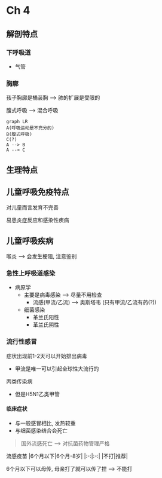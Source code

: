 # Ch 4

## 解剖特点

### 下呼吸道

- 气管

### 胸廓

孩子胸廓是桶装胸 --> 肺的扩展是受限的

腹式呼吸 --> 混合呼吸

```mermaid
graph LR
A(呼吸运动是不充分的)
B(腹式呼吸)
C(?)
A --> B
A --> C
```

## 生理特点

## 儿童呼吸免疫特点

对儿童而言发育不完善

易患炎症反应和感染性疾病

## 儿童呼吸疾病

喉炎 --> 会发生梗阻, 注意鉴别

### 急性上呼吸道感染

- 病原学
  - 主要是病毒感染 --> 尽量不用检查
    - 流感(甲流/乙流) --> 奥斯塔韦 (只有甲流/乙流有药(?))
  - 细菌感染
    - 革兰氏阳性
    - 革兰氏阴性

### 流行性感冒

症状出现前1-2天可以开始排出病毒

- 甲流是唯一可以引起全球性大流行的

丙类传染病

- 但是H5N1乙类甲管

#### 临床症状

- 与一般感冒相比, 发热较重
- 与细菌感染结合会死亡

> 国外流感死亡 --> 对抗菌药物管理严格

流感疫苗
|6个月以下|6个月-8岁|
|:-:|:-:|
|不打|推荐|

6个月以下可以母传, 母亲打了就可以传了捏 --> 不能打
